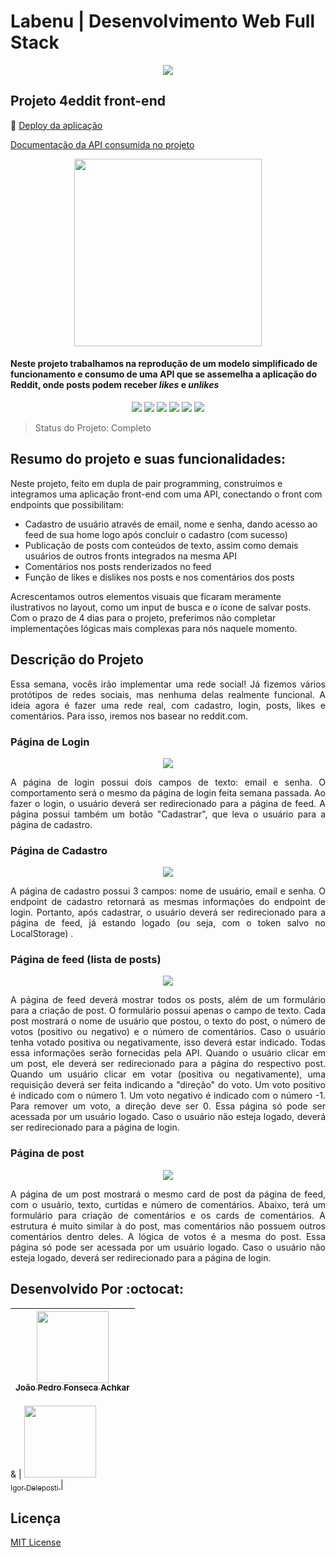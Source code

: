 # Labenu | Desenvolvimento Web Full Stack

<p align="center">
  <img src="https://user-images.githubusercontent.com/59856574/86274338-e7bbd280-bba7-11ea-9b0f-312418c0c364.png"/>
</p>

## Projeto 4eddit front-end

:dash: [Deploy da aplicação](http://flat-limit.surge.sh/)


[Documentação da API consumida no projeto](https://documenter.getpostman.com/view/674905/SzYXXKEE?version=latest#08adf102-4d87-4f70-9dc3-b3c321b29739)

<p align="center">
  <img width="300px" src="https://i.imgur.com/GnNdSlH.png"/>
</p>

#### Neste projeto trabalhamos na reprodução de um modelo simplificado de funcionamento e consumo de uma API que se assemelha a aplicação do Reddit, onde posts podem receber <i>likes</i> e <i>unlikes</i>


<p align="center">
  <img src="https://img.shields.io/static/v1?label=react&message=framework&color=blue&style=for-the-badge&logo=REACT"/>
  <img src="https://img.shields.io/static/v1?label=redux&message=library&color=purple&style=for-the-badge&logo=REDUX"/>
  <img src="https://img.shields.io/static/v1?label=javascript&message=language&color=yellow&style=for-the-badge&logo=JAVASCRIPT"/>
  <img src="https://img.shields.io/static/v1?label=typescript&message=language&color=blue&style=for-the-badge&logo=TYPESCRIPT"/>
  <img src="https://img.shields.io/static/v1?label=styled-component&message=library&color=blue&style=for-the-badge&logo=STYLED-COMPONENTS"/>
   <img src="https://img.shields.io/static/v1?label=material-ui&message=library&color=blue&style=for-the-badge&logo=MATERIAL-UI"/>
</p>

> Status do Projeto: Completo

## Resumo do projeto e suas funcionalidades:

 
Neste projeto, feito em dupla de pair programming, construímos e integramos uma aplicação front-end com uma API, conectando o front com endpoints que possibilitam:
  
- Cadastro de usuário através de email, nome e senha, dando acesso ao feed de sua home logo após concluir o cadastro (com sucesso)
- Publicação de posts com conteúdos de texto, assim como demais usuários de outros fronts integrados na mesma API
- Comentários nos posts renderizados no feed
- Função de likes e dislikes nos posts e nos comentários dos posts

Acrescentamos outros elementos visuais que ficaram meramente ilustrativos no layout, como um input de busca e o ícone de salvar posts. 
Com o prazo de 4 dias para o projeto, preferimos não completar implementações lógicas mais complexas para nós naquele momento.



## Descrição do Projeto 

<p align="justify"> 
 Essa semana, vocês irão implementar uma rede social! Já fizemos vários protótipos de redes sociais, mas nenhuma delas realmente funcional. A ideia agora é fazer uma rede real, com cadastro, login, posts, likes e comentários. Para isso, iremos nos basear no reddit.com.
</p>

### Página de Login
<p align="center"><img src="https://i.imgur.com/X8MccTG.png"/><br></p>
<p align="justify">
  A página de login possui dois campos de texto: email e senha. O comportamento será o mesmo da página de login feita semana passada. Ao fazer o login, o usuário deverá ser redirecionado para a página de feed.
  A página possui também um botão "Cadastrar", que leva o usuário para a página de cadastro.
</p>

### Página de Cadastro
<p align="center"><img src="https://i.imgur.com/hMIxUHe.png"/></p>
<p align="justify">
  A página de cadastro possui 3 campos: nome de usuário, email e senha. O endpoint de cadastro retornará as mesmas informações do endpoint de login. Portanto, após cadastrar, o usuário deverá ser redirecionado para a página de feed, já estando logado (ou seja, com o token salvo no LocalStorage)  .
</p>

### Página de feed (lista de posts)
<p align="center"><img src="https://i.imgur.com/GNNYwih.png"/></p>
<p align="justify">
 A página de feed deverá mostrar todos os posts, além de um formulário para a criação de post. O formulário possui apenas o campo de texto. Cada post mostrará o nome de usuário que postou, o texto do post, o número de votos (positivo ou negativo) e o número de comentários. Caso o usuário tenha votado positiva ou negativamente, isso deverá estar indicado. Todas essa informações serão fornecidas pela API.
  Quando o usuário clicar em um post, ele deverá ser redirecionado para a página do respectivo post.
  Quando um usuário clicar em votar (positiva ou negativamente), uma requisição deverá ser feita indicando a "direção" do voto. Um voto positivo é indicado com o número 1. Um voto negativo é indicado com o número -1. Para remover um voto, a direção deve ser 0.
  Essa página só pode ser acessada por um usuário logado. Caso o usuário não esteja logado, deverá ser redirecionado para a página de login.
</p>

### Página de post
<p align="center"><img src="https://i.imgur.com/A1YCI3d.png"/></p>
 <p align="justify">
  A página de um post mostrará o mesmo card de post da página de feed, com o usuário, texto, curtidas e número de comentários. Abaixo, terá um formulário para criação de comentários e os cards de comentários. A estrutura é muito similar à do post, mas comentários não possuem outros comentários dentro deles. A lógica de votos é a mesma do post.
  Essa página só pode ser acessada por um usuário logado. Caso o usuário não esteja logado, deverá ser redirecionado para a página de login.
</p>


## Desenvolvido Por :octocat:

| [<img src="https://i.imgur.com/s55W74x.jpg" width=115><br><sub>João Pedro Fonseca Achkar </sub>](https://www.linkedin.com/in/joaopfa/) | 
| :---: |
&
| [<img src="https://media-exp1.licdn.com/dms/image/C4D03AQFffOc1nWKqGA/profile-displayphoto-shrink_800_800/0?e=1601510400&v=beta&t=rh0YwZkZOTQ1oDkAcxD4XImKg8aYW3ypUCwJRxYTlmw" width=115><br><sub>Igor Deleposti </sub>](https://www.linkedin.com/in/igordelesposti/) | 


## Licença 

[MIT License](https://github.com/nauaramelo/spotenu-front/blob/master/LICENSE)

